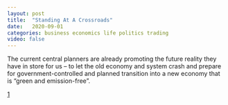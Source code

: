 ```yaml
---
layout: post
title:  "Standing At A Crossroads"
date:   2020-09-01 
categories: business economics life politics trading
video: false
---
```


The current central planners are already promoting the future reality they have in store for us – to let the old economy and system crash and prepare for government-controlled and planned transition into a new economy that is “green and emission-free”.

[1]

[1]: //www.zerohedge.com/political/standing-crossroads

